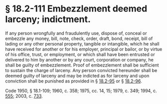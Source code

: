 # § 18.2-111 Embezzlement deemed larceny; indictment.

<p>If any person wrongfully and fraudulently use, dispose of, conceal or embezzle any money, bill, note, check, order, draft, bond, receipt, bill of lading or any other personal property, tangible or intangible, which he shall have received for another or for his employer, principal or bailor, or by virtue of his office, trust, or employment, or which shall have been entrusted or delivered to him by another or by any court, corporation or company, he shall be guilty of embezzlement. Proof of embezzlement shall be sufficient to sustain the charge of larceny. Any person convicted hereunder shall be deemed guilty of larceny and may be indicted as for larceny and upon conviction shall be punished as provided in § <a href='http://law.lis.virginia.gov/vacode/18.2-95/'>18.2-95</a> or § <a href='http://law.lis.virginia.gov/vacode/18.2-96/'>18.2-96</a>.</p><p>Code 1950, § 18.1-109; 1960, c. 358; 1975, cc. 14, 15; 1979, c. 349; 1994, c. <a href='http://lis.virginia.gov/cgi-bin/legp604.exe?941+ful+CHAP0555'>555</a>; 2003, c. <a href='http://lis.virginia.gov/cgi-bin/legp604.exe?031+ful+CHAP0733'>733</a>.</p>